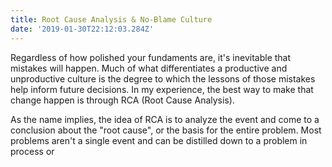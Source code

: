 ```yaml
---
title: Root Cause Analysis & No-Blame Culture
date: '2019-01-30T22:12:03.284Z'
---
```


Regardless of how polished your fundaments are, it's inevitable that mistakes will happen. Much of what differentiates a productive and unproductive culture is the degree to which the lessons of those mistakes help inform future decisions. In my experience, the best way to make that change happen is through RCA (Root Cause Analysis).

As the name implies, the idea of RCA is to analyze the event and come to a conclusion about the "root cause", or the basis for the entire problem. Most problems aren't a single event and can be distilled down to a problem in process or 